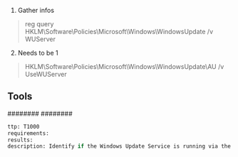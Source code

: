 
1. Gather infos
>reg query HKLM\Software\Policies\Microsoft\Windows\WindowsUpdate /v WUServer
2. Needs to be 1
>HKLM\Software\Policies\Microsoft\Windows\WindowsUpdate\AU /v UseWUServer

## Tools
########
########

```meta
ttp: T1000
requirements: 
results: 
description: Identify if the Windows Update Service is running via the insecure protocol http
```